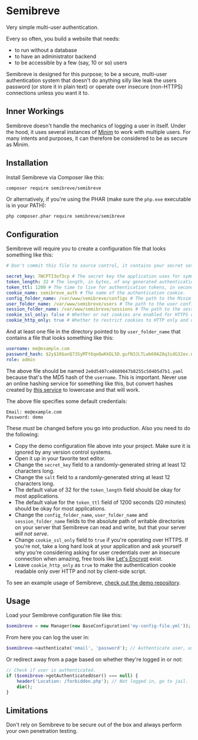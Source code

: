 # Semibreve
Very simple multi-user authentication.

Every so often, you build a website that needs:
  * to run without a database
  * to have an administrator backend
  * to be accessible by a few (say, 10 or so) users

Semibreve is designed for this purpose; to be a secure, multi-user authentication system that doesn't do anything silly like leak the users password (or store it in plain text) or operate over insecure (non-HTTPS) connections unless you want it to.

## Inner Workings
Semibreve doesn't handle the mechanics of logging a user in itself. Under the hood, it uses several instances of [Minim](https://github.com/semibreve/minim/) to work with multiple users. For many intents and purposes, it can therefore be considered to be as secure as Minim.

## Installation
Install Semibreve via Composer like this:

```bash
composer require semibreve/semibreve
```

Or alternatively, if you're using the PHAR (make sure the `php.exe` executable is in your PATH):

```
php composer.phar require semibreve/semibreve
```

## Configuration
Semibreve will require you to create a configuration file that looks something like this:

```yaml
# Don't commit this file to source control, it contains your secret settings.

secret_key: 7WCPTI3of3cp # The secret key the application uses for symmetric encryption
token_length: 32 # The length, in bytes, of any generated authentication tokens.
token_ttl: 1200 # The time to live for authentication tokens, in seconds.
cookie_name: semibreve_auth # The name of the authentication cookie.
config_folder_name: /var/www/semibreve/configs # The path to the Minim configs directory.
user_folder_name: /var/www/semibreve/users # The path to the user configs directory.
session_folder_name: /var/www/semibreve/sessions # The path to the sessions directory.
cookie_ssl_only: false # Whether or not cookies are enabled for HTTPS only. If enabled, non-HTTPS requests will fail.
cookie_http_only: true # Whether to restrict cookies to HTTP only and disallow access by client-side script.
```

And at least one file in the directory pointed to by `user_folder_name` that contains a file that looks something like this:

```yaml
username: me@example.com
password_hash: $2y$10$anQ73SyMTt6qeQwKkDL5D.gufN3JLTLwb60AZAq3idG32ev.nf7ae
role: admin
```

The above file should be named `2e0d5407ce8609047b8255c50405d7b1.yaml` because that's the MD5 hash of the `username`. This is important. Never use an online hashing service for something like this, but convert hashes created by [this service](http://onlinemd5.com/) to lowercase and that will work.

The above file specifies some default credentials:

```
Email: me@example.com
Password: demo
```

These *must* be changed before you go into production. Also you need to do the following:

* Copy the demo configuration file above into your project. Make sure it is ignored by any version control systems.
* Open it up in your favorite text editor.
* Change the `secret_key` field to a randomly-generated string at least 12 characters long.
* Change the `salt` field to a randomly-generated string at least 12 characters long.
* The default value of 32 for the `token_length` field should be okay for most applications.
* The default value for the `token_ttl` field of 1200 seconds (20 minutes) should be okay for most applications.
* Change the `config_folder_name`, `user_folder_name` and `session_folder_name` fields to the absolute path of writable directories on your server that Semibreve can read and write, but that your server _will not serve_.
* Change `cookie_ssl_only` field to `true` if you're operating over HTTPS. If you're not, take a long hard look at your application and ask yourself why you're considering asking for user credentials over an insecure connection when amazing, free tools like [Let's Encrypt](https://letsencrypt.org/) exist.
* Leave `cookie_http_only` as `true` to make the authentication cookie readable only over HTTP and not by client-side script.

To see an example usage of Semibreve, [check out the demo repository](https://github.com/semibreve/semibreve-demo).

## Usage
Load your Semibreve configuration file like this:

```php
$semibreve = new Manager(new BaseConfiguration('my-config-file.yml'));
```

From here you can log the user in:

```php
$semibreve->authenticate('email', 'password'); // Authenticate user, user object on success null on failure.
```

Or redirect away from a page based on whether they're logged in or not:

```php
// Check if user is authenticated.
if ($semibreve->getAuthenticatedUser() === null) {
    header('Location: /forbidden.php'); // Not logged in, go to jail.
    die();
}
```

## Limitations
Don't rely on Semibreve to be secure out of the box and always perform your own penetration testing.
